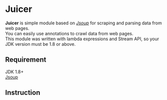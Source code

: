 # Juicer
**Juicer** is simple module based on [_Jsoup_][jsoup] for scraping and parsing data from web pages.  
You can easily use annotations to crawl data from web pages.  
This module was written with lambda expressions and Stream API, so your JDK version must be 1.8 or above.  

## Requirement
JDK 1.8+  
[Jsoup][jsoup]  

## Instruction








[jsoup]:https://github.com/jhy/jsoup/

